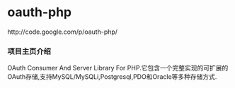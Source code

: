 # oauth-php

http:\/\/code.google.com\/p\/oauth-php\/

### 项目主页介绍

OAuth Consumer And Server Library For PHP.它包含一个完整实现的可扩展的OAuth存储,支持MySQL\/MySQLi,Postgresql,PDO和Oracle等多种存储方式.



